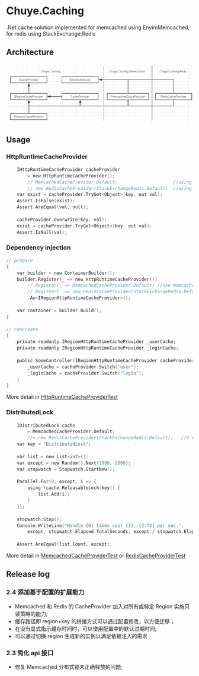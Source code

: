 # Chuye.Caching
.Net cache solution implemented for memcached using EnyimMemcached, for redis using StackExchange.Redis

## Architecture

![Alt Architecture](doc/architecture.png)

## Usage

### HttpRuntimeCacheProvider

```c
    IHttpRuntimeCacheProvider cacheProvider 
        = new HttpRuntimeCacheProvider();
        // MemcachedCacheProvider.Default;                     //using memcached, load from configuration
        // new RedisCacheProvider(StackExchangeRedis.Default)  //using redis, load from configuration
    var exist = cacheProvider.TryGet<Object>(key, out val);
    Assert.IsFalse(exist);
    Assert.AreEqual(val, null);

    cacheProvider.Overwrite(key, val);
    exist = cacheProvider.TryGet<Object>(key, out val);
    Assert.IsNull(val);
```

### Dependency injection

```c
// prepare
{
    var builder = new ContainerBuilder();
    builder.Register(_ => new HttpRuntimeCacheProvider())
        //.Register(_ => MemcachedCacheProvider.Default) //use memcached from config
        //.Register(_ => new RedisCacheProvider(StackExchangeRedis.Default)) //use redis from config
        .As<IRegionHttpRuntimeCacheProvider>();
    
    var container = builder.Build();
}

// concreate
{
    private readonly IRegionHttpRuntimeCacheProvider _userCache;
    private readonly IRegionHttpRuntimeCacheProvider _loginCache;

    public SomeController(IRegionHttpRuntimeCacheProvider cacheProvider) {
        _userCache = cacheProvider.Switch("user");
        _loginCache = cacheProvider.Switch("login");
    }
}

```



More detail in [HttpRuntimeCacheProviderTest](src/Chuye.Caching.Tests/HttpRuntimeCache/HttpRuntimeCacheProviderTest.cs)

### DistributedLock

```c
    IDistributedLock cache 
        = MemcachedCacheProvider.Default; 
        //= new RedisCacheProvider(StackExchangeRedis.Default);   //U could using redis directly though
    var key = "DistributedLock";

    var list = new List<int>();
    var except = new Random().Next(1000, 2000);
    var stopwatch = Stopwatch.StartNew();

    Parallel.For(0, except, i => {
        using (cache.ReleasableLock(key)) {
            list.Add(i);
        }
    });

    stopwatch.Stop();
    Console.WriteLine("Handle {0} times cost {1}, {2:f2} per sec.",
        except, stopwatch.Elapsed.TotalSeconds, except / stopwatch.Elapsed.TotalSeconds);

    Assert.AreEqual(list.Count, except);
```

More detail in [MemcachedCacheProviderTest](src/Chuye.Caching.Tests/Memcached/MemcachedCacheProviderTest.cs)
  or [RedisCacheProviderTest](src/Chuye.Caching.Tests/Redis/RedisCacheProviderTest.cs)
  
  
## Release log

### 2.4 添加基于配置的扩展能力

* Memcached 和 Redis 的 CacheProvider 加入对所有或特定 Region 实施只读策略的能力;
* 缓存路径即 region+key 的拼接方式可以通过配置修改，以方便迁移；
* 在没有显式指示缓存时间时，可以使用配置中的默认过期时间;
* 可以通过切换 region 生成新的实例以满足依赖注入的需求

### 2.3  简化 api 接口

* 修复 Memcached 分布式锁未正确释放的问题;
  